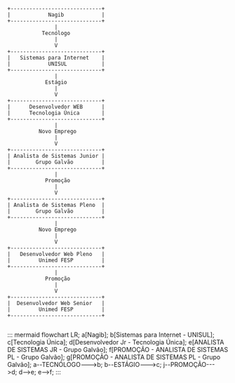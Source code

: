 ```
+-----------------------------+
|            Nagib            |
+-----------------------------+
               |
           Tecnólogo
               |
               V
+-----------------------------+
|   Sistemas para Internet    |
|            UNISUL           |
+-----------------------------+
               |
            Estágio
               |
               V
+-----------------------------+
|      Desenvolvedor WEB      |
|      Tecnologia Única       |
+-----------------------------+
               |
          Novo Emprego
               |
               V
+-----------------------------+
| Analista de Sistemas Junior |
|        Grupo Galvão         |
+-----------------------------+
               |
            Promoção
               |
               V
+-----------------------------+
| Analista de Sistemas Pleno  |
|        Grupo Galvão         |
+-----------------------------+
               |
          Novo Emprego
               |
               V
+-----------------------------+
|   Desenvolvedor Web Pleno   |
|         Unimed FESP         |
+-----------------------------+
               |
            Promoção
               |
               V
+-----------------------------+
|  Desenvolvedor Web Senior   |
|         Unimed FESP         |
+-----------------------------+
          
```

::: mermaid
flowchart LR;
a[Nagib];
b[Sistemas para Internet - UNISUL];
c[Tecnologia Única];
d[Desenvolvedor Jr - Tecnologia Única];
e[ANALISTA DE SISTEMAS JR - Grupo Galvão];
f[PROMOÇÃO - ANALISTA DE SISTEMAS PL - Grupo Galvão];
g[PROMOÇÃO - ANALISTA DE SISTEMAS PL - Grupo Galvão];
a--TECNÓLOGO--->b;
b--ESTÁGIO--->c;
j--PROMOÇÃO--->d;
d-->e;
e-->f;
:::
